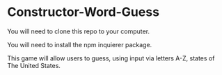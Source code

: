 # Constructor-Word-Guess

You will need to clone this repo to your computer.

You will need to install the npm inquierer package.

This game will allow users to guess, using input via letters A-Z, states of The United States.

